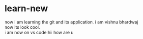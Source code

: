 # learn-new
now i am learning the git and its application.
i am vishnu bhardwaj
<br>
now its look cool.
<br>
i am   now on vs code 
hii  how are u
